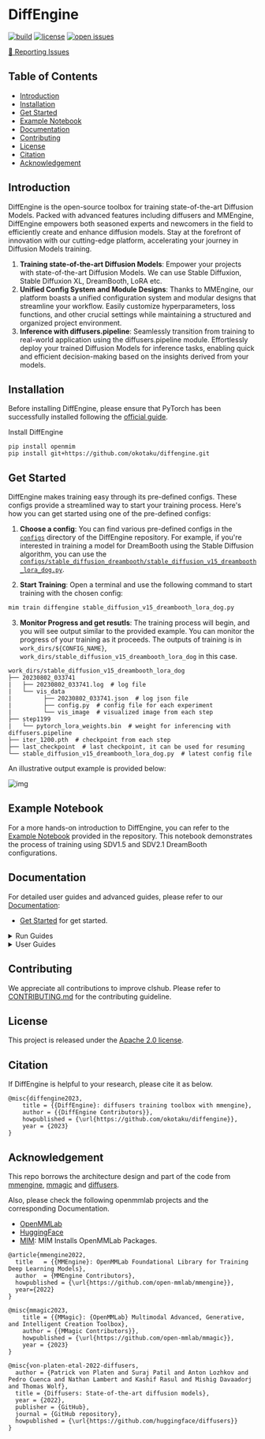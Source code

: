 # DiffEngine

[![build](https://github.com/okotaku/diffengine/actions/workflows/build.yml/badge.svg)](https://github.com/okotaku/diffengine/actions/workflows/build.yml)
[![license](https://img.shields.io/github/license/okotaku/diffengine.svg)](https://github.com/okotaku/diffengine/blob/main/LICENSE)
[![open issues](https://isitmaintained.com/badge/open/okotaku/diffengine.svg)](https://github.com/okotaku/diffengine/issues)

[🤔 Reporting Issues](https://github.com/okotaku/diffengine/issues/new/choose)

## Table of Contents

- [Introduction](#introduction)
- [Installation](#installation)
- [Get Started](#get-started)
- [Example Notebook](#example-notebook)
- [Documentation](#documentation)
- [Contributing](#contributing)
- [License](#license)
- [Citation](#citation)
- [Acknowledgement](#acknowledgement)

## Introduction

DiffEngine is the open-source toolbox for training state-of-the-art Diffusion Models. Packed with advanced features including diffusers and MMEngine, DiffEngine empowers both seasoned experts and newcomers in the field to efficiently create and enhance diffusion models. Stay at the forefront of innovation with our cutting-edge platform, accelerating your journey in Diffusion Models training.

1. **Training state-of-the-art Diffusion Models**: Empower your projects with state-of-the-art Diffusion Models. We can use Stable Diffuxion, Stable Diffuxion XL, DreamBooth, LoRA etc.
2. **Unified Config System and Module Designs**: Thanks to MMEngine, our platform boasts a unified configuration system and modular designs that streamline your workflow. Easily customize hyperparameters, loss functions, and other crucial settings while maintaining a structured and organized project environment.
3. **Inference with diffusers.pipeline**: Seamlessly transition from training to real-world application using the diffusers.pipeline module. Effortlessly deploy your trained Diffusion Models for inference tasks, enabling quick and efficient decision-making based on the insights derived from your models.

## Installation

Before installing DiffEngine, please ensure that PyTorch has been successfully installed following the [official guide](https://pytorch.org/get-started/locally/).

Install DiffEngine

```
pip install openmim
pip install git+https://github.com/okotaku/diffengine.git
```

## Get Started

DiffEngine makes training easy through its pre-defined configs. These configs provide a streamlined way to start your training process. Here's how you can get started using one of the pre-defined configs:

1. **Choose a config**: You can find various pre-defined configs in the [`configs`](configs/) directory of the DiffEngine repository. For example, if you're interested in training a model for DreamBooth using the Stable Diffusion algorithm, you can use the [`configs/stable_diffusion_dreambooth/stable_diffusion_v15_dreambooth_lora_dog.py`](configs/stable_diffusion_dreambooth/stable_diffusion_v15_dreambooth_lora_dog.py).

2. **Start Training**: Open a terminal and use the following command to start training with the chosen config:

```bash
mim train diffengine stable_diffusion_v15_dreambooth_lora_dog.py
```

3. **Monitor Progress and get resutls**: The training process will begin, and you will see output similar to the provided example. You can monitor the progress of your training as it proceeds. The outputs of training is in `work_dirs/${CONFIG_NAME}`, `work_dirs/stable_diffusion_v15_dreambooth_lora_dog` in this case.

```
work_dirs/stable_diffusion_v15_dreambooth_lora_dog
├── 20230802_033741
|   ├── 20230802_033741.log  # log file
|   └── vis_data
|         ├── 20230802_033741.json  # log json file
|         ├── config.py  # config file for each experiment
|         └── vis_image  # visualized image from each step
├── step1199
|   └── pytorch_lora_weights.bin  # weight for inferencing with diffusers.pipeline
├── iter_1200.pth  # checkpoint from each step
├── last_checkpoint  # last checkpoint, it can be used for resuming
└── stable_diffusion_v15_dreambooth_lora_dog.py  # latest config file
```

An illustrative output example is provided below:

![img](https://github.com/okotaku/diffengine/assets/24734142/e4576779-e05f-42d0-a709-d6481eea87a9)

## Example Notebook

For a more hands-on introduction to DiffEngine, you can refer to the [Example Notebook](examples/example-dreambooth.ipynb) provided in the repository. This notebook demonstrates the process of training using SDV1.5 and SDV2.1 DreamBooth configurations.

## Documentation

For detailed user guides and advanced guides, please refer to our [Documentation](docs/source/):

- [Get Started](docs/source/get_started.md) for get started.

<details>
<summary>Run Guides</summary>

- [Run Stable Diffusion](docs/source/run_guides/run_sd.md)
- [Run Stable Diffusion XL](docs/source/run_guides/run_sdxl.md)
- [Run Stable Diffusion DreamBooth](docs/source/run_guides/run_dreambooth.md)
- [Run Stable Diffusion XL DreamBooth](docs/source/run_guides/run_dreambooth_xl.md)
- [Run Stable Diffusion LoRA](docs/source/run_guides/run_lora.md)
- [Run Stable Diffusion XL LoRA](docs/source/run_guides/run_lora_xl.md)
- [Inference](docs/source/run_guides/inference.md)

</details>

<details>
<summary>User Guides</summary>

- [Learn About Config](docs/source/user_guides/config.md)
- [Prepare Dataset](docs/source/user_guides/dataset_prepare.md)

</details>

## Contributing

We appreciate all contributions to improve clshub. Please refer to [CONTRIBUTING.md](https://github.com/open-mmlab/mmpretrain/blob/main/CONTRIBUTING.md) for the contributing guideline.

## License

This project is released under the [Apache 2.0 license](LICENSE).

## Citation

If DiffEngine is helpful to your research, please cite it as below.

```
@misc{diffengine2023,
    title = {{DiffEngine}: diffusers training toolbox with mmengine},
    author = {{DiffEngine Contributors}},
    howpublished = {\url{https://github.com/okotaku/diffengine}},
    year = {2023}
}
```

## Acknowledgement

This repo borrows the architecture design and part of the code from [mmengine](https://github.com/open-mmlab/mmengine), [mmagic](https://github.com/open-mmlab/mmagic) and [diffusers](https://github.com/huggingface/diffusers).

Also, please check the following openmmlab projects and the corresponding Documentation.

- [OpenMMLab](https://openmmlab.com/)
- [HuggingFace](https://huggingface.co/)
- [MIM](https://github.com/open-mmlab/mim): MIM Installs OpenMMLab Packages.

```
@article{mmengine2022,
  title   = {{MMEngine}: OpenMMLab Foundational Library for Training Deep Learning Models},
  author  = {MMEngine Contributors},
  howpublished = {\url{https://github.com/open-mmlab/mmengine}},
  year={2022}
}
```

```
@misc{mmagic2023,
    title = {{MMagic}: {OpenMMLab} Multimodal Advanced, Generative, and Intelligent Creation Toolbox},
    author = {{MMagic Contributors}},
    howpublished = {\url{https://github.com/open-mmlab/mmagic}},
    year = {2023}
}
```

```
@misc{von-platen-etal-2022-diffusers,
  author = {Patrick von Platen and Suraj Patil and Anton Lozhkov and Pedro Cuenca and Nathan Lambert and Kashif Rasul and Mishig Davaadorj and Thomas Wolf},
  title = {Diffusers: State-of-the-art diffusion models},
  year = {2022},
  publisher = {GitHub},
  journal = {GitHub repository},
  howpublished = {\url{https://github.com/huggingface/diffusers}}
}
```
